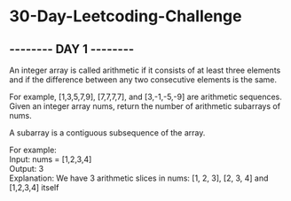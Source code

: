 # 30-Day-Leetcoding-Challenge



## -------- DAY 1 -------- <br>



An integer array is called arithmetic if it consists of at least three elements and if the difference between any two consecutive elements is the same.<br>

For example, [1,3,5,7,9], [7,7,7,7], and [3,-1,-5,-9] are arithmetic sequences.<br>
Given an integer array nums, return the number of arithmetic subarrays of nums.<br>

A subarray is a contiguous subsequence of the array.<br>

For example: <br>
Input: nums = [1,2,3,4]<br>
Output: 3<br>
Explanation: We have 3 arithmetic slices in nums: [1, 2, 3], [2, 3, 4] and [1,2,3,4] itself<br>
